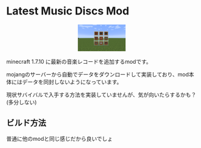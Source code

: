 # Latest Music Discs Mod

<p align="center"><img alt="thumbnail" src="https://github.com/KNSN92/LatestMusicDiscs/blob/main/thumbnail.png?raw=true" width="25%" /></p>

minecraft 1.7.10 に最新の音楽レコードを追加するmodです。

mojangのサーバーから自動でデータをダウンロードして実装しており、mod本体にはデータを同封しないようになっています。

現状サバイバルで入手する方法を実装していませんが、気が向いたらするかも？(多分しない)

## ビルド方法

普通に他のmodと同じ感じだから良いでしょ